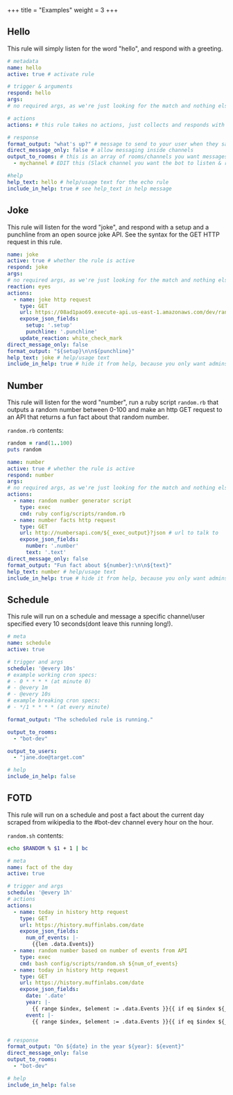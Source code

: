 +++
title = "Examples"
weight = 3
+++

## Hello

This rule will simply listen for the word "hello", and respond with a greeting.

```yaml
# metadata
name: hello
active: true # activate rule

# trigger & arguments
respond: hello
args:
# no required args, as we're just looking for the match and nothing else.

# actions
actions: # this rule takes no actions, just collects and responds with whats laid out in the format_output section

# response
format_output: "what's up?" # message to send to your user when they say hello
direct_message_only: false # allow messaging inside channels
output_to_rooms: # this is an array of rooms/channels you want messages to be sent into.
  - mychannel # EDIT this (Slack channel you want the bot to listen & respond in)

#help
help_text: hello # help/usage text for the echo rule
include_in_help: true # see help_text in help message
```

## Joke

This rule will listen for the word "joke", and respond with a setup and a punchline from an open source joke API. See the syntax for the GET HTTP request in this rule.

```yaml
name: joke
active: true # whether the rule is active
respond: joke
args:
# no required args, as we're just looking for the match and nothing else
reaction: eyes
actions:
  - name: joke http request
    type: GET
    url: https://08ad1pao69.execute-api.us-east-1.amazonaws.com/dev/random_joke # url to talk to
    expose_json_fields:
      setup: '.setup'
      punchline: '.punchline'
    update_reaction: white_check_mark
direct_message_only: false
format_output: "${setup}\n\n${punchline}"
help_text: joke # help/usage text
include_in_help: true # hide it from help, because you only want admins to have jokes
```

## Number

This rule will listen for the word "number", run a ruby script `random.rb` that outputs a random number between 0-100 and make an http GET request to an API that returns a fun fact about that random number.

`random.rb` contents:

```ruby
random = rand(1..100)
puts random
```

```yaml
name: number
active: true # whether the rule is active
respond: number
args:
# no required args, as we're just looking for the match and nothing else
actions:
  - name: random number generator script
    type: exec
    cmd: ruby config/scripts/random.rb
  - name: number facts http request
    type: GET
    url: http://numbersapi.com/${_exec_output}?json # url to talk to
    expose_json_fields:
      number: '.number'
      text: '.text'
direct_message_only: false
format_output: "Fun fact about ${number}:\n\n${text}"
help_text: number # help/usage text
include_in_help: true # hide it from help, because you only want admins to have jokes
```

## Schedule

This rule will run on a schedule and message a specific channel/user specified every 10 seconds(dont leave this running long!).

```yaml
# meta
name: schedule
active: true

# trigger and args
schedule: '@every 10s'
# example working cron specs:
# - 0 * * * * (at minute 0)
# - @every 1m
# - @every 10s
# example breaking cron specs:
# - */1 * * * * (at every minute)

format_output: "The scheduled rule is running."

output_to_rooms:
  - "bot-dev"

output_to_users:
  - "jane.doe@target.com"

# help
include_in_help: false
```

## FOTD

This rule will run on a schedule and post a fact about the current day scraped from wikipedia to the #bot-dev channel every hour on the hour.

`random.sh` contents:

```bash
echo $RANDOM % $1 + 1 | bc
```

```yaml
# meta
name: fact of the day
active: true

# trigger and args
schedule: '@every 1h'
# actions
actions:
  - name: today in history http request
    type: GET
    url: https://history.muffinlabs.com/date
    expose_json_fields:
      num_of_events: |-
        {{len .data.Events}}
  - name: random number based on number of events from API
    type: exec
    cmd: bash config/scripts/random.sh ${num_of_events}
  - name: today in history http request
    type: GET
    url: https://history.muffinlabs.com/date
    expose_json_fields:
      date: '.date'
      year: |-
        {{ range $index, $element := .data.Events }}{{ if eq $index ${_exec_output} }}{{.year}}{{ end }}{{ end }}
      event: |-
        {{ range $index, $element := .data.Events }}{{ if eq $index ${_exec_output} }}{{.text}}{{ end }}{{ end }}


# response
format_output: "On ${date} in the year ${year}: ${event}"
direct_message_only: false
output_to_rooms:
  - "bot-dev"

# help
include_in_help: false
```
